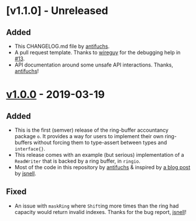 # [v1.1.0] - Unreleased

## Added

* This CHANGELOG.md file by [antifuchs].
* A pull request template. Thanks to [wireguy] for the debugging help
  in [#13](https://github.com/antifuchs/o/issues/13).
* API documentation around some unsafe API interactions. Thanks,
  [antifuchs]!

# [v1.0.0] - 2019-03-19

## Added

* This is the first (semver) release of the ring-buffer accountancy
  package `o`. It provides a way for users to implement their own
  ring-buffers without forcing them to type-assert between types and
  `interface{}`.
* This release comes with an example (but serious) implementation of a
  `ReadWriter` that is backed by a ring buffer, in `ringio`.
* Most of the code in this repository by [antifuchs] & inspired by
  [a blog post](https://www.snellman.net/blog/archive/2016-12-13-ring-buffers/)
  by [jsnell].

## Fixed

* An issue with `maskRing` where `Shift`ing more times than the ring
  had capacity would return invalid indexes. Thanks for the bug
  report, [jsnell]!

<!-- github short links to contributors' profiles: -->
[antifuchs]: https://github.com/antifuchs
[jsnell]: https://github.com/jsnell
[wireguy]: https://github.com/wireguy

<!-- release version number short links: -->
[v1.0.0]: https://github.com/antifuchs/o/releases/tag/v1.0.0
